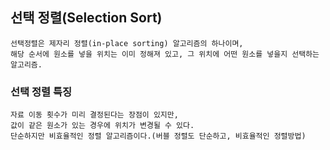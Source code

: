 ## 선택 정렬(Selection Sort)
    선택정렬은 제자리 정렬(in-place sorting) 알고리즘의 하나이며,
    해당 순서에 원소를 넣을 위치는 이미 정해져 있고, 그 위치에 어떤 원소를 넣을지 선택하는 알고리즘.

### 선택 정렬 특징
    자료 이동 횟수가 미리 결정된다는 장점이 있지만,
    값이 같은 원소가 있는 경우에 위치가 변경될 수 있다.
    단순하지만 비효율적인 정렬 알고리즘이다.(버블 정렬도 단순하고, 비효율적인 정렬방법)